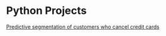 # Python Projects

[Predictive segmentation of customers who cancel credit cards](https://github.com/MCDC172/DS-Journey/tree/main/Python/BEDU-ML)
